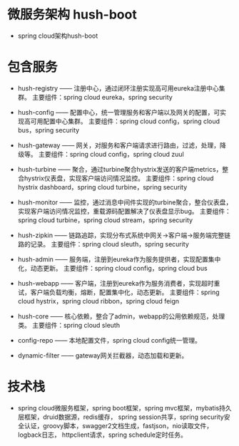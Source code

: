 # 微服务架构 hush-boot
* spring cloud架构hush-boot



# 包含服务
* hush-registry —— 注册中心，通过闭环注册实现高可用eureka注册中心集群。
    主要组件：spring cloud eureka，spring security
    
* hush-config —— 配置中心，统一管理服务和客户端以及网关的配置，可实现高可用配置中心集群。
    主要组件：spring cloud config，spring cloud bus，spring security
    
* hush-gateway —— 网关，对服务和客户端请求进行路由，过滤，处理，降级等。
    主要组件：spring cloud config，spring cloud zuul
    
* hush-turbine —— 聚合，通过turbine聚合hystrix发送的客户端metrics，整合hystrix仪表盘，实现客户端访问情况监控。
    主要组件：spring cloud hystrix dashboard，spring cloud turbine，spring security
    
* hush-monitor —— 监控，通过消息中间件实现的turbine聚合，整合仪表盘，实现客户端访问情况监控，重载源码配置解决了仪表盘显示bug。
    主要组件：spring cloud turbine，spring cloud stream，spring security
    
* hush-zipkin —— 链路追踪，实现分布式系统中网关->客户端->服务端完整链路的记录。
    主要组件：spring cloud sleuth，spring security
    
* hush-admin —— 服务端，注册到eureka作为服务提供者，实现配置集中化，动态更新。
    主要组件：spring cloud config，spring cloud bus
    
* hush-webapp —— 客户端，注册到eureka作为服务消费者，实现超时重试，客户端负载均衡，熔断，配置集中化，动态更新。
    主要组件：spring cloud hystrix，spring cloud ribbon，spring cloud feign
    
* hush-core —— 核心依赖，整合了admin，webapp的公用依赖规范，处理类。
    主要组件：spring cloud sleuth
    
* config-repo —— 本地配置文件，spring cloud config统一管理。

* dynamic-filter —— gateway网关拦截器，动态加载和更新。



# 技术栈
* spring cloud微服务框架，spring boot框架，spring mvc框架，mybatis持久层框架，druid数据源，redis缓存，
  spring session共享，spring security安全认证，groovy脚本，swagger2文档生成，fastjson，nio读取文件，logback日志，
  httpclient请求，spring schedule定时任务。